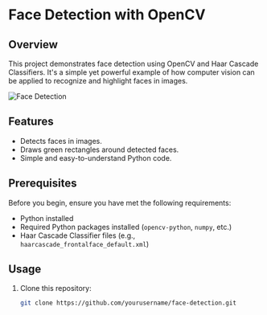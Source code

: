 # Face Detection with OpenCV

## Overview

This project demonstrates face detection using OpenCV and Haar Cascade Classifiers. It's a simple yet powerful example of how computer vision can be applied to recognize and highlight faces in images.

![Face Detection]([https://github.com/AbhinavBoss/Face-Detection/blob/main/openCV_pr_03.png](https://github.com/AbhinavBoss/Face-Detection/blob/main/openCV_pr_03.png))

## Features

- Detects faces in images. 
- Draws green rectangles around detected faces.
- Simple and easy-to-understand Python code.

## Prerequisites

Before you begin, ensure you have met the following requirements:

- Python installed
- Required Python packages installed (`opencv-python`, `numpy`, etc.)
- Haar Cascade Classifier files (e.g., `haarcascade_frontalface_default.xml`)

## Usage

1. Clone this repository:
   ```bash
   git clone https://github.com/yourusername/face-detection.git
